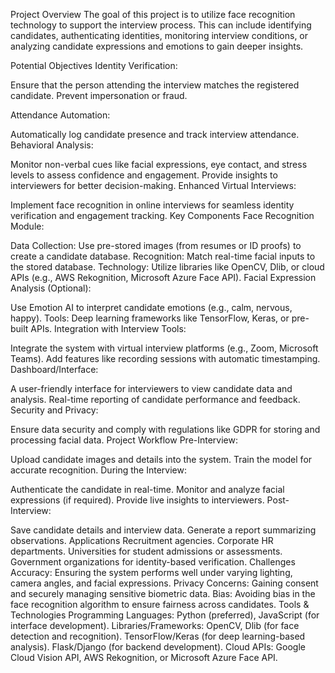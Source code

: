 Project Overview
The goal of this project is to utilize face recognition technology to support the interview process. This can include identifying candidates, authenticating identities, monitoring interview conditions, or analyzing candidate expressions and emotions to gain deeper insights.

Potential Objectives
Identity Verification:

Ensure that the person attending the interview matches the registered candidate.
Prevent impersonation or fraud.

Attendance Automation:

Automatically log candidate presence and track interview attendance.
Behavioral Analysis:

Monitor non-verbal cues like facial expressions, eye contact, and stress levels to assess confidence and engagement.
Provide insights to interviewers for better decision-making.
Enhanced Virtual Interviews:

Implement face recognition in online interviews for seamless identity verification and engagement tracking.
Key Components
Face Recognition Module:

Data Collection: Use pre-stored images (from resumes or ID proofs) to create a candidate database.
Recognition: Match real-time facial inputs to the stored database.
Technology: Utilize libraries like OpenCV, Dlib, or cloud APIs (e.g., AWS Rekognition, Microsoft Azure Face API).
Facial Expression Analysis (Optional):

Use Emotion AI to interpret candidate emotions (e.g., calm, nervous, happy).
Tools: Deep learning frameworks like TensorFlow, Keras, or pre-built APIs.
Integration with Interview Tools:

Integrate the system with virtual interview platforms (e.g., Zoom, Microsoft Teams).
Add features like recording sessions with automatic timestamping.
Dashboard/Interface:

A user-friendly interface for interviewers to view candidate data and analysis.
Real-time reporting of candidate performance and feedback.
Security and Privacy:

Ensure data security and comply with regulations like GDPR for storing and processing facial data.
Project Workflow
Pre-Interview:

Upload candidate images and details into the system.
Train the model for accurate recognition.
During the Interview:

Authenticate the candidate in real-time.
Monitor and analyze facial expressions (if required).
Provide live insights to interviewers.
Post-Interview:

Save candidate details and interview data.
Generate a report summarizing observations.
Applications
Recruitment agencies.
Corporate HR departments.
Universities for student admissions or assessments.
Government organizations for identity-based verification.
Challenges
Accuracy: Ensuring the system performs well under varying lighting, camera angles, and facial expressions.
Privacy Concerns: Gaining consent and securely managing sensitive biometric data.
Bias: Avoiding bias in the face recognition algorithm to ensure fairness across candidates.
Tools & Technologies
Programming Languages: Python (preferred), JavaScript (for interface development).
Libraries/Frameworks:
OpenCV, Dlib (for face detection and recognition).
TensorFlow/Keras (for deep learning-based analysis).
Flask/Django (for backend development).
Cloud APIs:
Google Cloud Vision API, AWS Rekognition, or Microsoft Azure Face API.
